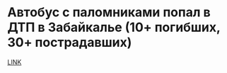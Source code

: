 # Автобус с паломниками попал в ДТП в Забайкалье (10+ погибших, 30+ пострадавших)



[LINK](https://varlamov.ru/2418259.html)
